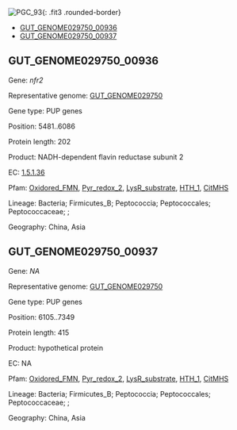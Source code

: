 ![PGC_93](../static/images/Clusters_figure/PGC_93.jpg){: .fit3 .rounded-border}

<ul id="myTab" class="nav nav-tabs">
  <li class="active">
        <a href="#tab1" data-toggle="tab">GUT_GENOME029750_00936</a>
  </li>
<li><a href="#tab2" data-toggle="tab">GUT_GENOME029750_00937</a></li>
</ul>

<div id="myTabContent" class="tab-content">
  <div class="tab-pane fade in active" id="tab1">

<h2 id="GUT_GENOME029750_00936">GUT_GENOME029750_00936</h2>
<p>Gene: <em>nfr2</em>
<p>Representative genome: <a href="https://www.ebi.ac.uk/metagenomics/genomes/MGYG-HGUT-01023">GUT_GENOME029750</a></p>
<p>Gene type: PUP genes</p>
<p>Position: 5481..6086</p>
<p>Protein length: 202</p>
<p>Product: NADH-dependent flavin reductase subunit 2</p>
<p>EC: <a href="https://www.brenda-enzymes.org/enzyme.php?ecno=1.5.1.36">1.5.1.36</a></p>
<p>Pfam: <a href="http://pfam.xfam.org/family/Oxidored_FMN">Oxidored_FMN</a>, <a href="http://pfam.xfam.org/family/Pyr_redox_2">Pyr_redox_2</a>, <a href="http://pfam.xfam.org/family/LysR_substrate">LysR_substrate</a>, <a href="http://pfam.xfam.org/family/HTH_1">HTH_1</a>, <a href="http://pfam.xfam.org/family/CitMHS">CitMHS</a></p>
<p>Lineage: Bacteria; Firmicutes_B; Peptococcia; Peptococcales; Peptococcaceae; ; </p>
<p>Geography: China, Asia</p>
  </div>

  <div class="tab-pane fade" id="tab2">

<h2 id="GUT_GENOME029750_00937">GUT_GENOME029750_00937</h2>
<p>Gene: <em>NA</em></p>
<p>Representative genome: <a href="https://www.ebi.ac.uk/metagenomics/genomes/MGYG-HGUT-01023">GUT_GENOME029750</a></p>
<p>Gene type: PUP genes</p>
<p>Position: 6105..7349</p>
<p>Protein length: 415</p>
<p>Product: hypothetical protein</p>
<p>EC: NA</p>
<p>Pfam: <a href="http://pfam.xfam.org/family/Oxidored_FMN">Oxidored_FMN</a>, <a href="http://pfam.xfam.org/family/Pyr_redox_2">Pyr_redox_2</a>, <a href="http://pfam.xfam.org/family/LysR_substrate">LysR_substrate</a>, <a href="http://pfam.xfam.org/family/HTH_1">HTH_1</a>, <a href="http://pfam.xfam.org/family/CitMHS">CitMHS</a></p>
<p>Lineage: Bacteria; Firmicutes_B; Peptococcia; Peptococcales; Peptococcaceae; ; </p>
<p>Geography: China, Asia</p>

  </div>
</div>
